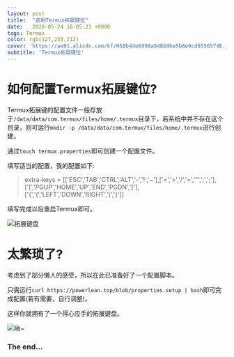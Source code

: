 ```yaml
---
layout: post
title:  "定制Termux拓展键位"
date:   2020-05-24 16:05:21 +0800
tags: Termux
color: rgb(127,255,212)
cover: 'https://ae01.alicdn.com/kf/H58b4de6998a848b9be5b8e9cd5556574E.jpg'
subtitle: 'Termux拓展键位'
---
```

# 如何配置Termux拓展键位?
Termux拓展键的配置文件一般存放于`/data/data/com.termux/files/home/.termux`目录下，若系统中并不存在这个目录，则可运行`mkdir -p /data/data/com.termux/files/home/.termux`进行创建。

通过`touch termux.properties`即可创建一个配置文件。

填写适当的配置，我的配置如下:

> extra-keys = [['ESC','TAB','CTRL','ALT','-','!','~'],['<','>','/','=','"',':',';'],['[','PGUP','HOME','UP','END','PGDN',']'],['{','(','LEFT','DOWN','RIGHT',')','}']]

填写完成以后重启Termux即可。

![](https://i.loli.net/2020/05/26/UVT98Kw6WmhuRpL.png "拓展键盘")

# 太繁琐了?
考虑到了部分懒人的感受，所以在此已准备好了一个配置脚本。

只需运行`curl https://powerlean.top/blob/properties.setup | bash`即可完成配置(若有需要，自行调整)。

这样你就拥有了一个得心应手的拓展键盘。

![](https://i.loli.net/2020/05/25/Pw1sEtpOaIRKfTr.jpg "啾~")

### The end...

